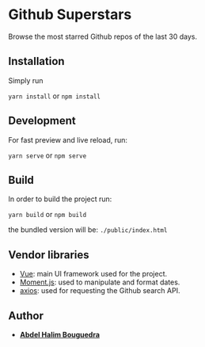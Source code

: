 # Github Superstars

Browse the most starred Github repos of the last 30 days.

## Installation

Simply run

`yarn install` or `npm install`

## Development

For fast preview and live reload, run: 

`yarn serve` or `npm serve`

## Build

In order to build the project run:

`yarn build` or `npm build`

the bundled version will be: `./public/index.html`

## Vendor libraries
* [Vue](https://github.com/vuejs/vue): main UI framework used for the project.
* [Moment.js](https://github.com/moment/moment/): used to manipulate and format dates.
* [axios](https://github.com/axios/axios): used for requesting the Github search API.

## Author

* [**Abdel Halim Bouguedra**](https://github.com/halimb)
